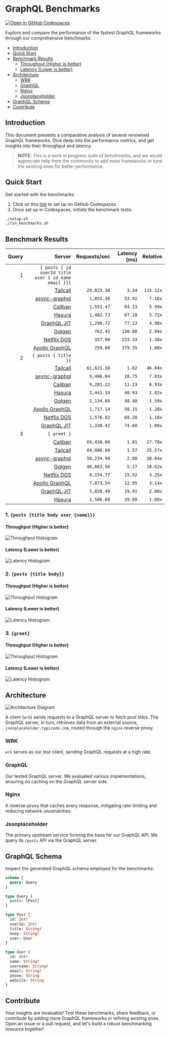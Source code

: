 # GraphQL Benchmarks <!-- omit from toc -->

[![Open in GitHub Codespaces](https://github.com/codespaces/badge.svg)](https://codespaces.new/tailcallhq/graphql-benchmarks)

Explore and compare the performance of the fastest GraphQL frameworks through our comprehensive benchmarks.

- [Introduction](#introduction)
- [Quick Start](#quick-start)
- [Benchmark Results](#benchmark-results)
  - [Throughput (Higher is better)](#throughput-higher-is-better)
  - [Latency (Lower is better)](#latency-lower-is-better)
- [Architecture](#architecture)
  - [WRK](#wrk)
  - [GraphQL](#graphql)
  - [Nginx](#nginx)
  - [Jsonplaceholder](#jsonplaceholder)
- [GraphQL Schema](#graphql-schema)
- [Contribute](#contribute)

[Tailcall]: https://github.com/tailcallhq/tailcall
[Gqlgen]: https://github.com/99designs/gqlgen
[Apollo GraphQL]: https://github.com/apollographql/apollo-server
[Netflix DGS]: https://github.com/netflix/dgs-framework
[Caliban]: https://github.com/ghostdogpr/caliban
[async-graphql]: https://github.com/async-graphql/async-graphql
[Hasura]: https://github.com/hasura/graphql-engine
[GraphQL JIT]: https://github.com/zalando-incubator/graphql-jit

## Introduction

This document presents a comparative analysis of several renowned GraphQL frameworks. Dive deep into the performance metrics, and get insights into their throughput and latency.

> **NOTE:** This is a work in progress suite of benchmarks, and we would appreciate help from the community to add more frameworks or tune the existing ones for better performance.

## Quick Start

Get started with the benchmarks:

1. Click on this [link](https://codespaces.new/tailcallhq/graphql-benchmarks) to set up on GitHub Codespaces.
2. Once set up in Codespaces, initiate the benchmark tests:

```bash
./setup.sh
./run_benchmarks.sh
```

## Benchmark Results

<!-- PERFORMANCE_RESULTS_START -->

| Query | Server | Requests/sec | Latency (ms) | Relative |
|-------:|--------:|--------------:|--------------:|---------:|
| 1 | `{ posts { id userId title user { id name email }}}` |
|| [Tailcall] | `29,825.30` | `3.34` | `115.12x` |
|| [async-graphql] | `1,855.36` | `53.92` | `7.16x` |
|| [Caliban] | `1,551.47` | `64.13` | `5.99x` |
|| [Hasura] | `1,482.73` | `67.18` | `5.72x` |
|| [GraphQL JIT] | `1,290.72` | `77.13` | `4.98x` |
|| [Gqlgen] | `762.45` | `130.08` | `2.94x` |
|| [Netflix DGS] | `357.98` | `223.33` | `1.38x` |
|| [Apollo GraphQL] | `259.08` | `379.35` | `1.00x` |
| 2 | `{ posts { title }}` |
|| [Tailcall] | `61,621.30` | `1.62` | `46.04x` |
|| [async-graphql] | `9,406.04` | `10.75` | `7.03x` |
|| [Caliban] | `9,281.22` | `11.13` | `6.93x` |
|| [Hasura] | `2,441.14` | `40.93` | `1.82x` |
|| [Gqlgen] | `2,134.66` | `48.40` | `1.59x` |
|| [Apollo GraphQL] | `1,717.14` | `58.15` | `1.28x` |
|| [Netflix DGS] | `1,576.02` | `69.28` | `1.18x` |
|| [GraphQL JIT] | `1,338.42` | `74.60` | `1.00x` |
| 3 | `{ greet }` |
|| [Caliban] | `69,438.00` | `1.01` | `27.70x` |
|| [Tailcall] | `64,086.80` | `1.57` | `25.57x` |
|| [async-graphql] | `50,234.90` | `2.00` | `20.04x` |
|| [Gqlgen] | `46,663.50` | `5.17` | `18.62x` |
|| [Netflix DGS] | `8,154.77` | `15.52` | `3.25x` |
|| [Apollo GraphQL] | `7,873.54` | `12.95` | `3.14x` |
|| [GraphQL JIT] | `5,020.40` | `19.91` | `2.00x` |
|| [Hasura] | `2,506.68` | `39.80` | `1.00x` |

<!-- PERFORMANCE_RESULTS_END -->



### 1. `{posts {title body user {name}}}`
#### Throughput (Higher is better)

![Throughput Histogram](assets/req_sec_histogram1.png)

#### Latency (Lower is better)

![Latency Histogram](assets/latency_histogram1.png)

### 2. `{posts {title body}}`
#### Throughput (Higher is better)

![Throughput Histogram](assets/req_sec_histogram2.png)

#### Latency (Lower is better)

![Latency Histogram](assets/latency_histogram2.png)

### 3. `{greet}`
#### Throughput (Higher is better)

![Throughput Histogram](assets/req_sec_histogram3.png)

#### Latency (Lower is better)

![Latency Histogram](assets/latency_histogram3.png)

## Architecture

![Architecture Diagram](assets/architecture.png)

A client (`wrk`) sends requests to a GraphQL server to fetch post titles. The GraphQL server, in turn, retrieves data from an external source, `jsonplaceholder.typicode.com`, routed through the `nginx` reverse proxy.

### WRK

`wrk` serves as our test client, sending GraphQL requests at a high rate.

### GraphQL

Our tested GraphQL server. We evaluated various implementations, ensuring no caching on the GraphQL server side.

### Nginx

A reverse-proxy that caches every response, mitigating rate-limiting and reducing network uncertainties.

### Jsonplaceholder

The primary upstream service forming the base for our GraphQL API. We query its `/posts` API via the GraphQL server.

## GraphQL Schema

Inspect the generated GraphQL schema employed for the benchmarks:

```graphql
schema {
  query: Query
}

type Query {
  posts: [Post]
}

type Post {
  id: Int!
  userId: Int!
  title: String!
  body: String!
  user: User
}

type User {
  id: Int!
  name: String!
  username: String!
  email: String!
  phone: String
  website: String
}
```

## Contribute

Your insights are invaluable! Test these benchmarks, share feedback, or contribute by adding more GraphQL frameworks or refining existing ones. Open an issue or a pull request, and let's build a robust benchmarking resource together!
